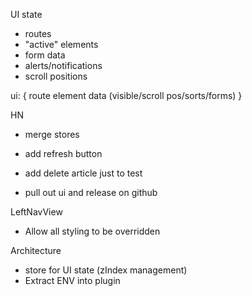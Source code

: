 

UI state
- routes
- "active" elements
- form data
- alerts/notifications
- scroll positions

ui: {
route
element data (visible/scroll pos/sorts/forms)
}

HN
- merge stores
- add refresh button
- add delete article just to test

- pull out ui and release on github

LeftNavView
- Allow all styling to be overridden

Architecture
- store for UI state (zIndex management)
- Extract ENV into plugin